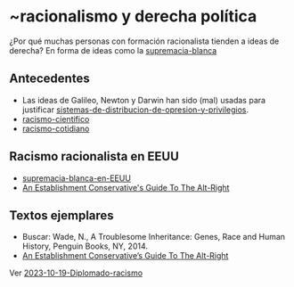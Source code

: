 # ~racionalismo y derecha política

¿Por qué muchas personas con formación racionalista tienden a ideas de derecha? En forma de ideas como la [supremacia-blanca](supremacia-blanca.md)

## Antecedentes

* Las ideas de Galileo, Newton y Darwin han sido (mal) usadas para justificar [sistemas-de-distribucion-de-opresion-y-privilegios](sistemas-de-distribucion-de-opresion-y-privilegios.md).
* [racismo-cientifico](racismo-cientifico.md)
* [racismo-cotidiano](racismo-cotidiano.md)

## Racismo racionalista en EEUU

* [supremacia-blanca-en-EEUU](supremacia-blanca-en-EEUU.md)
* [An Establishment Conservative's Guide To The Alt-Right](https://www.breitbart.com/tech/2016/03/29/an-establishment-conservatives-guide-to-the-alt-right/)

## Textos ejemplares

* Buscar: Wade, N., A Troublesome Inheritance: Genes, Race and Human History, Penguin Books, NY, 2014.
* [An Establishment Conservative’s Guide To The Alt-Right](https://www.breitbart.com/tech/2016/03/29/an-establishment-conservatives-guide-to-the-alt-right/)

Ver [2023-10-19-Diplomado-racismo](2023-10-19-Diplomado-racismo.md)
